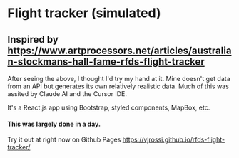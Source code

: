 # Flight tracker (simulated)

## Inspired by https://www.artprocessors.net/articles/australian-stockmans-hall-fame-rfds-flight-tracker

After seeing the above, I thought I'd try my hand at it. Mine doesn't get data from an API but generates
its own relatively realistic data. Much of this was assited by Claude AI and the Cursor IDE.

It's a React.js app using Bootstrap, styled components, MapBox, etc.


#### This was largely done in a day.

Try it out at right now on Github Pages
https://vjrossi.github.io/rfds-flight-tracker/

